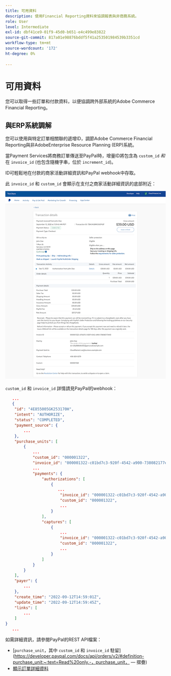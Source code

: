 ```yaml
---
title: 可用資料
description: 使用Financial Reporting資料來協調報表與非商務系統。
role: User
level: Intermediate
exl-id: dbf41ce9-01f9-45d0-b651-e4c499e83822
source-git-commit: 817a01e98876bddf5f41a253501984539b3351cd
workflow-type: tm+mt
source-wordcount: '172'
ht-degree: 0%

---
```


# 可用資料

您可以取得一些訂單和付款資料，以便協調跨外部系統的Adobe Commerce Financial Reporting。

## 與ERP系統調解

您可以使用與特定訂單相關聯的遞增ID，調節Adobe Commerce Financial Reporting與非AdobeEnterprise Resource Planning (ERP)系統。

當Payment Services將商務訂單傳送至PayPal時，增量ID將包含為 `custom_id` _和_ 在 `invoice_id` (也包含隨機字串，位於 `increment_id`)。

ID可輕鬆地在付款的商家活動詳細資訊和PayPal webhook中存取。

此 `invoice_id` 和 `custom_id` 會顯示在支付之商家活動詳細資訊的底部附近：

![`custom_id` 在商家活動詳細資訊中](assets/merchant-activity-ids.png)

`custom_id` 和 `invoice_id` 詳情請見PayPal的webhook：

```json
   ...
   {
    "id": "4E855005GK253170H",
    "intent": "AUTHORIZE",
    "status": "COMPLETED",
    "payment_source": {
        ...
    },
    "purchase_units": [
        {
            ...
            "custom_id": "000001322",
            "invoice_id": "000001322-c01bd7c3-920f-4542-a900-738082177e92",
            ...
            "payments": {
                "authorizations": [
                    {
                       ...
                        "invoice_id": "000001322-c01bd7c3-920f-4542-a900-738082177e92",
                        "custom_id": "000001322",
                        ...
                    }
                ],
                "captures": [
                    {
                        ...
                        "invoice_id": "000001322-c01bd7c3-920f-4542-a900-738082177e92",
                        "custom_id": "000001322",
                        ...
                    }
                ]
            }
        }
    ],
    "payer": {
        ...
    },
    "create_time": "2022-09-12T14:59:01Z",
    "update_time": "2022-09-12T14:59:45Z",
    "links": [
        ...
    ]
}
   ...
```

如需詳細資訊，請參閱PayPal的REST API檔案：

* [`purchase_unit`，其中 `custom_id` 和 `invoice_id` 駐留](https://developer.paypal.com/docs/api/orders/v2/#definition-purchase_unit:~:text=Read%20only.-，purchase_unit， — 摺疊)
* [顯示訂單詳細資料](https://developer.paypal.com/docs/api/orders/v2/#orders_get)
